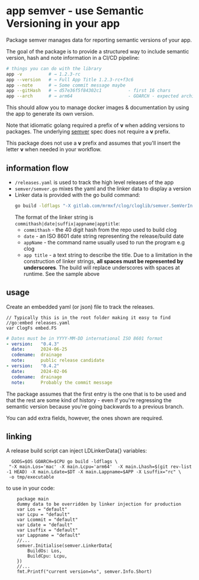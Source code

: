 # app semver - use Semantic Versioning in your app

Package semver manages data for reporting semantic versions of your app.

The goal of the package is to provide a structured way to include semantic
version, hash and note information in a CI/CD pipeline:

```sh
# things you can do with the library
app -v          # → 1.2.3-rc
app --version   # → Full App Title 1.2.3-rc+f3c6
app --note      # → Some commit message maybe
app --gitHash   # → d57e36f5f84302c1          - first 16 chars
app --arch      # → arm64                     - GOARCH - expected architecture
```

This should allow you to manage docker images & documentation by using the app
to generate its own version.

Note that idiomatic golang required a prefix of **v** when adding versions to
packages. The underlying [semver][sv] spec does not require a **v** prefix.

This package does not use a **v** prefix and assumes that you'll insert the
letter **v** when needed in your workflow.

## information flow

* `/releases.yaml` is used to track the high level releases of the app
* `semver/semver.go` mixes the yaml and the linker data to display a version
* Linker data is provided with the go build command:
  ```sh
  go build -ldflags "-X gitlab.com/mrmxf/clog/cloglib/semver.SemVerInfo=\"'x_x_x_x_HASH_x_x_x_x_x_VALUE_x_x_x_x_AS_x_x_x_x_x_TEXT_x_x_x_x_x_x|2024-07-09||myclog|Command_Line_Of_Go'" .
  ```
  The format of the linker string is `commithash|date|suffix|appname|apptitle`:
  * `commithash` - the 40 digit hash from the repo used to build clog
  * `date` - an ISO 8601 date string representing the release/build date
  * `appName` - the command name usually used to run the program e.g clog
  * `app title` - a text string to describe the title. Due to a limitation in
    the construction of linker strings, **all spaces must be represented by
    underscores**. The build will replace underscores with spaces at runtime.
    See the sample above

## usage

Create an embedded yaml (or json) file to track the releases.

```golang
// Typically this is in the root folder making it easy to find
//go:embed releases.yaml
var ClogFs embed.FS
```

```yaml
# Dates must be in YYYY-MM-DD international ISO 8601 format
- version:   "0.4.3"
  date:      2024-06-25
  codename:  drainage
  note:      public release candidate
- version:   "0.4.2"
  date:      2024-02-06
  codename:  drainage
  note:      Probably the commit message
```

The package assumes that the first entry is the one that is to be used and that
the rest are some kind of history - even if you're regressing the semantic version
because you're going backwards to a previous branch.

You can add extra fields, however, the ones shown are required.


## linking

A release build script can inject LDLinkerData{} variables:

```shell
  GOOS=$OS GOARCH=$CPU go build -ldflags \
 "-X main.Los='mac' -X main.Lcpu='arm64'  -X main.Lhash=$(git rev-list -1 HEAD) -X main.Ldate=$DT -X main.Lappname=$APP -X Lsuffix="rc" \
 -o tmp/executable
````

to use in your code:

```
    package main
    dummy data to be overridden by linker injection for production
    var Los = "default"
    var Lcpu = "default"
    var Lcommit = "default"
    var Ldate = "default"
    var Lsuffix = "default"
    var Lappname = "default"
    //...
    semver.Initialise(semver.LinkerData{
        BuildOs: Los,
        BuildCpu: Lcpu,
    })
    //...
    fmt.Printf("current version=%s", semver.Info.Short)
```

[sv]: https://semver.org/
